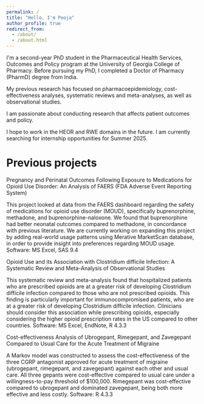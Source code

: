 ```yaml
---
permalink: /
title: "Hello, I'm Pooja"
author_profile: true
redirect_from: 
  - /about/
  - /about.html
---
```


I'm a second-year PhD student in the Pharmaceutical Health Services, Outcomes and Policy program at the University of Georgia College of Pharmacy. Before pursuing my PhD, I completed a Doctor of Pharmacy (PharmD) degree from India. 

My previous research has focused on pharmacoepidemiology, cost-effectiveness analyses, systematic reviews and meta-analyses, as well as observational studies.

I am passionate about conducting research that affects patient outcomes and policy. 

I hope to work in the HEOR and RWE domains in the future. I am currently searching for internship opportunities for Summer 2025.

Previous projects
======
Pregnancy and Perinatal Outcomes Following Exposure to Medications for Opioid Use Disorder: An Analysis of FAERS (FDA Adverse Event Reporting System)

This project looked at data from the FAERS dashboard regarding the safety of medications for opioid use disorder (MOUD), specifically buprenorphine, methadone, and buprenorphine-naloxone. We found that buprenorphine had better neonatal outcomes compared to methadone, in concordance with previous literature.
We are currently working on expanding this project by adding real-world usage patterns using Merative MarketScan database, in order to provide insight into preferences regarding MOUD usage.
Software: MS Excel, SAS 9.4




Opioid Use and its Association with Clostridium difficile Infection: A Systematic Review and Meta-Analysis of Observational Studies

This systematic review and meta-analysis found that hospitalized patients who are prescribed opioids are at a greater risk of developing Clostridium difficile infection compared to those who are not prescribed opioids.
This finding is particularly important for immunocompromised patients, who are at a greater risk of developing Clostridium difficile infection.
Clinicians should consider this association while prescribing opioids, especially considering the higher opioid prescription rates in the US compared to other countries.
Software: MS Excel, EndNote, R 4.3.3




Cost-effectiveness Analysis of Ubrogepant, Rimegepant, and Zavegepant Compared to Usual Care for the Acute Treatment of Migraine


A Markov model was constructed to assess the cost-effectiveness of the three CGRP antagonist approved for acute treatment of migraine (ubrogepant, rimegepant, and zavegepant) against each other and usual care.
All three gepants were cost-effective compared to usual care under a willingness-to-pay threshold of $100,000.
Rimegepant was cost-effective compared to ubrogepant and dominated zavegepant, being both more effective and less costly.
Software: R 4.3.3
